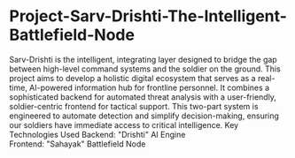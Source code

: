 # Project-Sarv-Drishti-The-Intelligent-Battlefield-Node
Sarv-Drishti is the intelligent, integrating layer designed to bridge the gap between high-level command systems and the soldier on the ground. This project aims to develop a holistic digital ecosystem that serves as a real-time, AI-powered information hub for frontline personnel.
It combines a sophisticated backend for automated threat analysis with a user-friendly, soldier-centric frontend for tactical support. This two-part system is engineered to automate detection and simplify decision-making, ensuring our soldiers have immediate access to critical intelligence.
Key Technologies Used
Backend: "Drishti" AI Engine                                             
Frontend: "Sahayak" Battlefield Node




